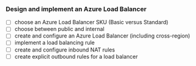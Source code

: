 ### Design and implement an Azure Load Balancer
- [ ] choose an Azure Load Balancer SKU (Basic versus Standard)
- [ ] choose between public and internal
- [ ] create and configure an Azure Load Balancer (including cross-region)
- [ ] implement a load balancing rule
- [ ] create and configure inbound NAT rules
- [ ] create explicit outbound rules for a load balancer
